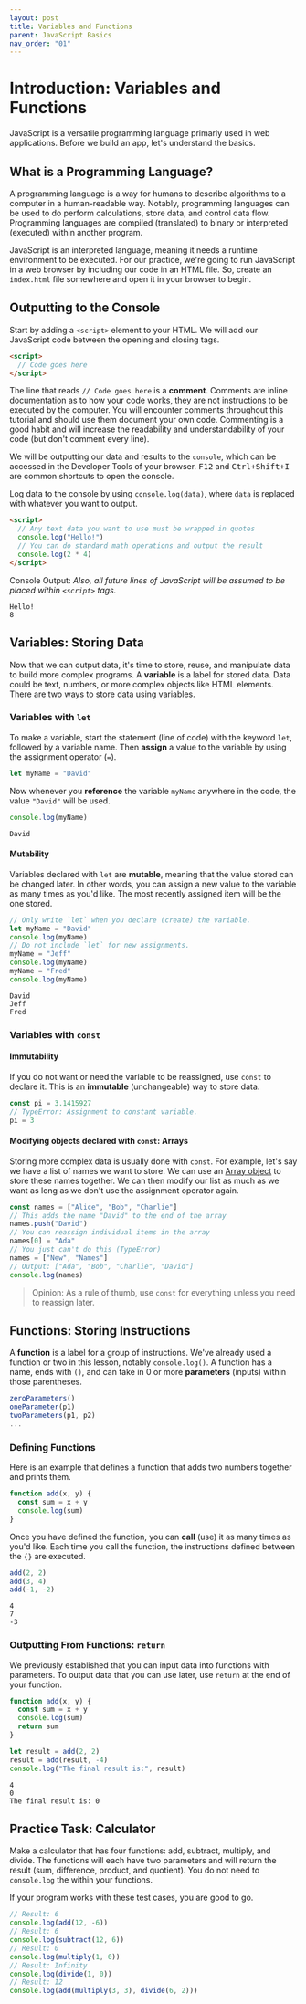 ```yaml
---
layout: post
title: Variables and Functions
parent: JavaScript Basics
nav_order: "01"
---
```


# Introduction: Variables and Functions

JavaScript is a versatile programming language primarly used in web applications. Before we build an app, let's understand the basics.

## What is a Programming Language?

A programming language is a way for humans to describe algorithms to a computer in a human-readable way. Notably, programming languages can be used to do perform calculations, store data, and control data flow. Programming languages are compiled (translated) to binary or interpreted (executed) within another program.

JavaScript is an interpreted language, meaning it needs a runtime environment to be executed. For our practice, we're going to run JavaScript in a web browser by including our code in an HTML file. So, create an `index.html` file somewhere and open it in your browser to begin.

## Outputting to the Console

Start by adding a `<script>` element to your HTML. We will add our JavaScript code between the opening and closing tags.

```html
<script>
  // Code goes here
</script>
```

The line that reads `// Code goes here` is a **comment**. Comments are inline documentation as to how your code works, they are not instructions to be executed by the computer. You will encounter comments throughout this tutorial and should use them document your own code. Commenting is a good habit and will increase the readability and understandability of your code (but don't comment every line).

We will be outputting our data and results to the `console`, which can be accessed in the Developer Tools of your browser. <kbd>F12</kbd> and <kbd>Ctrl+Shift+I</kbd> are common shortcuts to open the console.

Log data to the console by using `console.log(data)`, where `data` is replaced with whatever you want to output.

```html
<script>
  // Any text data you want to use must be wrapped in quotes
  console.log("Hello!")
  // You can do standard math operations and output the result
  console.log(2 * 4)
</script>
```

Console Output:
_Also, all future lines of JavaScript will be assumed to be placed within `<script>` tags._

```
Hello!
8
```

## Variables: Storing Data

Now that we can output data, it's time to store, reuse, and manipulate data to build more complex programs. A **variable** is a label for stored data. Data could be text, numbers, or more complex objects like HTML elements. There are two ways to store data using variables.

### Variables with `let`

To make a variable, start the statement (line of code) with the keyword `let`, followed by a variable name. Then **assign** a value to the variable by using the assignment operator (`=`).

```javascript
let myName = "David"
```

Now whenever you **reference** the variable `myName` anywhere in the code, the value `"David"` will be used.

```javascript
console.log(myName)
```

```
David
```

#### Mutability

Variables declared with `let` are **mutable**, meaning that the value stored can be changed later. In other words, you can assign a new value to the variable as many times as you'd like. The most recently assigned item will be the one stored.

```javascript
// Only write `let` when you declare (create) the variable.
let myName = "David"
console.log(myName)
// Do not include `let` for new assignments.
myName = "Jeff"
console.log(myName)
myName = "Fred"
console.log(myName)
```

```
David
Jeff
Fred
```

### Variables with `const`

#### Immutability

If you do not want or need the variable to be reassigned, use `const` to declare it. This is an **immutable** (unchangeable) way to store data.

```javascript
const pi = 3.1415927
// TypeError: Assignment to constant variable.
pi = 3
```

#### Modifying objects declared with `const`: Arrays

Storing more complex data is usually done with `const`. For example, let's say we have a list of names we want to store. We can use an [Array object](https://developer.mozilla.org/en-US/docs/Web/JavaScript/Reference/Global_Objects/Array) to store these names together. We can then modify our list as much as we want as long as we don't use the assignment operator again.

```javascript
const names = ["Alice", "Bob", "Charlie"]
// This adds the name "David" to the end of the array
names.push("David")
// You can reassign individual items in the array
names[0] = "Ada"
// You just can't do this (TypeError)
names = ["New", "Names"]
// Output: ["Ada", "Bob", "Charlie", "David"]
console.log(names)
```

> Opinion: As a rule of thumb, use `const` for everything unless you need to reassign later.

## Functions: Storing Instructions

A **function** is a label for a group of instructions. We've already used a function or two in this lesson, notably `console.log()`. A function has a name, ends with `()`, and can take in 0 or more **parameters** (inputs) within those parentheses.

```javascript
zeroParameters()
oneParameter(p1)
twoParameters(p1, p2)
...
```

### Defining Functions

Here is an example that defines a function that adds two numbers together and prints them.

```javascript
function add(x, y) {
  const sum = x + y
  console.log(sum)
}
```

Once you have defined the function, you can **call** (use) it as many times as you'd like. Each time you call the function, the instructions defined between the `{}` are executed.

```javascript
add(2, 2)
add(3, 4)
add(-1, -2)
```

```
4
7
-3
```

### Outputting From Functions: `return`

We previously established that you can input data into functions with parameters. To output data that you can use later, use `return` at the end of your function.

```javascript
function add(x, y) {
  const sum = x + y
  console.log(sum)
  return sum
}

let result = add(2, 2)
result = add(result, -4)
console.log("The final result is:", result)
```

```
4
0
The final result is: 0
```

## Practice Task: Calculator

Make a calculator that has four functions: add, subtract, multiply, and divide. The functions will each have two parameters and will return the result (sum, difference, product, and quotient). You do not need to `console.log` the within your functions.

If your program works with these test cases, you are good to go.

```javascript
// Result: 6
console.log(add(12, -6))
// Result: 6
console.log(subtract(12, 6))
// Result: 0
console.log(multiply(1, 0))
// Result: Infinity
console.log(divide(1, 0))
// Result: 12
console.log(add(multiply(3, 3), divide(6, 2)))
```
